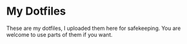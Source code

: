 #  My Dotfiles
These are my dotfiles, I uploaded them here for safekeeping. You are welcome to use parts of them if you want.

